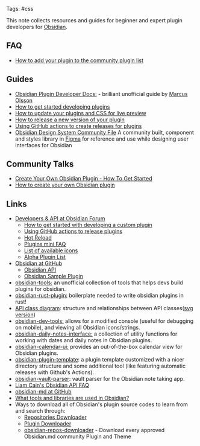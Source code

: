 Tags: #css 

This note collects resources and guides for beginner and expert plugin developers for [Obsidian](https://publish.obsidian.md/hub/05+-+Concepts/Obsidian).

## FAQ

- [How to add your plugin to the community plugin list](https://publish.obsidian.md/hub/04+-+Guides%2C+Workflows%2C+%26+Courses/Guides/How+to+add+your+plugin+to+the+community+plugin+list)

## Guides

- [Obsidian Plugin Developer Docs:](https://marcus.se.net/obsidian-plugin-docs/) - brilliant unofficial guide by [Marcus Olsson](https://publish.obsidian.md/hub/01+-+Community/People/marcusolsson)
- [How to get started developing plugins](https://publish.obsidian.md/hub/04+-+Guides%2C+Workflows%2C+%26+Courses/Guides/How+to+get+started+developing+plugins)
- [How to update your plugins and CSS for live preview](https://publish.obsidian.md/hub/04+-+Guides%2C+Workflows%2C+%26+Courses/Guides/How+to+update+your+plugins+and+CSS+for+live+preview)
- [How to release a new version of your plugin](https://publish.obsidian.md/hub/04+-+Guides%2C+Workflows%2C+%26+Courses/Guides/How+to+release+a+new+version+of+your+plugin)
- [Using GitHub actions to create releases for plugins](https://publish.obsidian.md/hub/04+-+Guides%2C+Workflows%2C+%26+Courses/Guides/Using+GitHub+actions+to+create+releases+for+plugins)
- [Obsidian Design System Community File](https://publish.obsidian.md/hub/04+-+Guides%2C+Workflows%2C+%26+Courses/Guides/Obsidian+Design+System+Community+File) A community built, component and styles library in [Figma](https://publish.obsidian.md/hub/02+-+Community+Expansions/02.05+All+Community+Expansions/Auxiliary+Tools/Figma) for reference and use while designing user interfaces for Obsidian

## Community Talks

- [Create Your Own Obsidian Plugin - How To Get Started](https://publish.obsidian.md/hub/04+-+Guides%2C+Workflows%2C+%26+Courses/Community+Talks/Create+Your+Own+Obsidian+Plugin+-+How+To+Get+Started)
- [How to create your own Obsidian plugin](https://publish.obsidian.md/hub/04+-+Guides%2C+Workflows%2C+%26+Courses/Community+Talks/How+to+create+your+own+Obsidian+plugin)

## Links

- [Developers & API at Obsidian Forum](https://forum.obsidian.md/c/developers-api/14)
    - [How to get started with developing a custom plugin](https://forum.obsidian.md/t/how-to-get-started-with-developing-a-custom-plugin/8157)
    - [Using GitHub actions to release plugins](https://forum.obsidian.md/t/using-github-actions-to-release-plugins/7877)
    - [Hot Reload](https://forum.obsidian.md/t/plugin-release-for-developers-hot-reload-the-plugin-s-youre-developing/12185)
    - [Plugins mini FAQ](https://forum.obsidian.md/t/plugins-mini-faq/7737)
    - [List of available icons](https://forum.obsidian.md/t/list-of-available-icons-for-component-seticon/16332/4)
    - [Alpha Plugin List](https://forum.obsidian.md/t/meta-alpha-plugin-list-0-9-7/7736)
- [Obsidian at GitHub](https://github.com/obsidianmd)
    - [Obsidian API](https://github.com/obsidianmd/obsidian-api)
    - [Obsidian Sample Plugin](https://github.com/obsidianmd/obsidian-sample-plugin)
- [obsidian-tools:](https://github.com/obsidian-tools/obsidian-tools) an unofficial collection of tools that helps devs build plugins for obsidian.
- [obsidian-rust-plugin:](https://github.com/trashhalo/obsidian-rust-plugin) boilerplate needed to write obsidian plugins in rust!
- [API class diagram](https://i.joethei.space/obsidian-api.png): structure and relationships between API classes([svg version](https://i.joethei.space/obsidian-api.svg))
- [obsidian-dev-tools:](https://github.com/KjellConnelly/obsidian-dev-tools) allows for a modified console (useful for debugging on mobile), and viewing all Obsidian icons/strings.
- [obsidian-daily-notes-interface:](https://github.com/liamcain/obsidian-daily-notes-interface) a collection of utility functions for working with dates and daily notes in Obsidian plugins.
- [obsidian-calendar-ui:](https://github.com/liamcain/obsidian-calendar-ui) provides an out-of-the-box calendar view for Obsidian plugins.
- [obsidian-plugin-template](https://github.com/THeK3nger/obsidian-plugin-template): a plugin template customized with a nicer directory structure and some additional tool (like featuring automatic releases with Github's Actions).
- [obsidian-vault-parser](https://github.com/coffee-cup/obsidian-vault-parser): vault parser for the Obsidian note taking app.
- [Liam Cain's Obsidian API FAQ](https://liamca.in/Obsidian/API+FAQ/index)
- [obsidian-md at GitHub](https://github.com/topics/obsidian-md)
- [What tools and libraries are used in Obsidian?](https://konhi.me/obsidian-stack.html)
- Ways to download all of Obsidian's plugin source codes to learn from and search through:
    - [Repositories Downloader](https://github.com/konhi/obsidian-repositories-downloader)
    - [Plugin Downloader](https://github.com/luckman212/obsidian-plugin-downloader)
    - [obsidian-repos-downloader](https://github.com/claremacrae/obsidian-repos-downloader) - Download every approved Obsidian.md community Plugin and Theme

